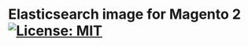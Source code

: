 # Elasticsearch image for Magento 2 [![License: MIT](https://img.shields.io/badge/License-MIT-blue.svg)](https://opensource.org/licenses/MIT)
